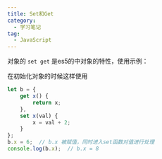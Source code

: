 ```yaml
---
title: Set和Get
category:
  - 学习笔记
tag:
  - JavaScript
---
```


对象的 `set get` 是es5的中对象的特性，使用示例：

在初始化对象的时候这样使用

```js
let b = {
    get x() {
        return x;
    },
    set x(val) {
        x = val + 2;
    }
};
b.x = 6;  // b.x 被赋值，同时进入set函数对值进行处理
console.log(b.x);  // b.x = 8
```

